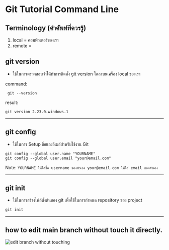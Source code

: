 # Git Tutorial Command Line

## Terminology (คำศัพท์ที่ควรรู้)

1. local = คอมพิวเตอร์ของเรา
2. remote = 

## git version
- ใช้ในการตรวจสอบว่าได้ทำการติดตั้ง git version ใดลงบนเครื่อง local ของเรา

command:
```git version
 git --version
```
result: 
```
git version 2.23.0.windows.1
```
---

## git config
- ใช้ในการ Setup ชื่อและอีเมล์สำหรับใช้งาน Git
```git config
git config --global user.name "YOURNAME"
git config --global user.email "your@email.com"
```
Note: ```YOURNAME ให้ใส่ชื่อ username ของตัวเอง your@email.com ให้ใส่ email ของตัวเอง```

---

## git init
- ใช้ในการสร้างไฟล์ตั้งต้นของ git เพื่อใช้ในการกำหนด repository ของ project
```git init
git init
```

---

## how to edit main branch without touch it directly.
![edit branch without touching](https://github.com/dusitsiri/git_tutorial_command_line/blob/master/Edit_branch_without_touch_directly/merge.png)